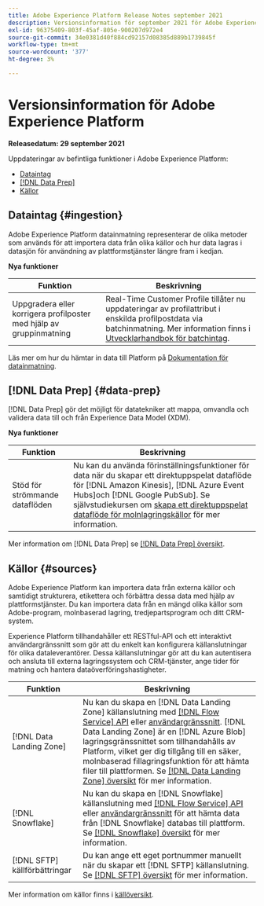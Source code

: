 ```yaml
---
title: Adobe Experience Platform Release Notes september 2021
description: Versionsinformation för september 2021 för Adobe Experience Platform.
exl-id: 96375409-803f-45af-805e-900207d972e4
source-git-commit: 34e0381d40f884cd92157d08385d889b1739845f
workflow-type: tm+mt
source-wordcount: '377'
ht-degree: 3%

---
```


# Versionsinformation för Adobe Experience Platform

**Releasedatum: 29 september 2021**

Uppdateringar av befintliga funktioner i Adobe Experience Platform:

- [Dataintag](#ingestion)
- [[!DNL Data Prep]](#data-prep)
- [Källor](#sources)

## Dataintag {#ingestion}

Adobe Experience Platform datainmatning representerar de olika metoder som används för att importera data från olika källor och hur data lagras i datasjön för användning av plattformstjänster längre fram i kedjan.

**Nya funktioner**

| Funktion | Beskrivning |
|------- | -----------|
| Uppgradera eller korrigera profilposter med hjälp av gruppinmatning | Real-Time Customer Profile tillåter nu uppdateringar av profilattribut i enskilda profilpostdata via batchinmatning. Mer information finns i [Utvecklarhandbok för batchintag](../../ingestion/batch-ingestion/api-overview.md). |

Läs mer om hur du hämtar in data till Platform på [Dokumentation för datainmatning](../../ingestion/home.md).

## [!DNL Data Prep] {#data-prep}

[!DNL Data Prep] gör det möjligt för datatekniker att mappa, omvandla och validera data till och från Experience Data Model (XDM).

**Nya funktioner**

| Funktion | Beskrivning |
| --- | --- |
| Stöd för strömmande dataflöden | Nu kan du använda förinställningsfunktioner för data när du skapar ett direktuppspelat dataflöde för [!DNL Amazon Kinesis], [!DNL Azure Event Hubs]och [!DNL Google PubSub]. Se självstudiekursen om [skapa ett direktuppspelat dataflöde för molnlagringskällor](../../sources/tutorials/ui/dataflow/streaming/cloud-storage-streaming.md) för mer information. |

Mer information om [!DNL Data Prep] se [[!DNL Data Prep] översikt](../../data-prep/home.md).

## Källor {#sources}

Adobe Experience Platform kan importera data från externa källor och samtidigt strukturera, etikettera och förbättra dessa data med hjälp av plattformstjänster. Du kan importera data från en mängd olika källor som Adobe-program, molnbaserad lagring, tredjepartsprogram och ditt CRM-system.

Experience Platform tillhandahåller ett RESTful-API och ett interaktivt användargränssnitt som gör att du enkelt kan konfigurera källanslutningar för olika dataleverantörer. Dessa källanslutningar gör att du kan autentisera och ansluta till externa lagringssystem och CRM-tjänster, ange tider för matning och hantera dataöverföringshastigheter.

| Funktion | Beskrivning |
| --- | --- |
| [!DNL Data Landing Zone] | Nu kan du skapa en [!DNL Data Landing Zone] källanslutning med [[!DNL Flow Service] API](../../sources/tutorials/api/create/cloud-storage/data-landing-zone.md) eller [användargränssnitt](../../sources/tutorials/ui/create/cloud-storage/data-landing-zone.md). [!DNL Data Landing Zone] är en [!DNL Azure Blob] lagringsgränssnittet som tillhandahålls av Platform, vilket ger dig tillgång till en säker, molnbaserad fillagringsfunktion för att hämta filer till plattformen. Se [[!DNL Data Landing Zone] översikt](../../sources/connectors/cloud-storage/data-landing-zone.md) för mer information. |
| [!DNL Snowflake] | Nu kan du skapa en [!DNL Snowflake] källanslutning med [[!DNL Flow Service] API](../../sources/tutorials/api/create/databases/snowflake.md) eller [användargränssnitt](../../sources/tutorials/ui/create/databases/snowflake.md) för att hämta data från [!DNL Snowflake] databas till plattform. Se [[!DNL Snowflake] översikt](../../sources/connectors/databases/snowflake.md) för mer information. |
| [!DNL SFTP] källförbättringar | Du kan ange ett eget portnummer manuellt när du skapar ett [!DNL SFTP] källanslutning. Se [[!DNL SFTP] översikt](../../sources/connectors/cloud-storage/sftp.md) för mer information. |

Mer information om källor finns i [källöversikt](../../sources/home.md).
